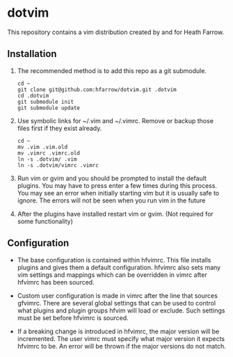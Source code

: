 dotvim
======

This repository contains a vim distribution created by and for Heath Farrow.

Installation
---------------------------
1.  The recommended method is to add this repo as a git submodule.

    ```
    cd ~
    git clone git@github.com:hfarrow/dotvim.git .dotvim
    cd .dotvim
    git submodule init
    git submodule update
    ```

2.  Use symbolic links for ~/.vim and ~/.vimrc. Remove or backup those files first if they exist already.

    ```
    cd ~
    mv .vim .vim.old
    mv .vimrc .vimrc.old
    ln -s .dotvim/ .vim
    ln -s .dotvim/vimrc .vimrc
    ```

3.  Run vim or gvim and you should be prompted to install the default plugins. You may have to press enter a few times
    during this process. You may see an error when initially starting vim but it is usually safe to ignore. The errors will not be seen when you run vim in the future

4.  After the plugins have installed restart vim or gvim. (Not required for some functionality)

Configuration
---------------------------
* The base configuration is contained within hfvimrc. This file installs plugins and gives them a default
   configuration. hfvimrc also sets many vim settings and mappings which can be overridden in vimrc after hfvimrc has been sourced.

* Custom user configuration is made in vimrc after the line that sources gfvimrc. There are several global settings that
  can be used to control what plugins and plugin groups hfvim will load or exclude. Such settings must be set before
  hfvimrc is sourced.

* If a breaking change is introduced in hfvimrc, the major version will be incremented. The user vimrc must specify what
  major version it expects hfvimrc to be. An error will be thrown if the major versions do not match.
